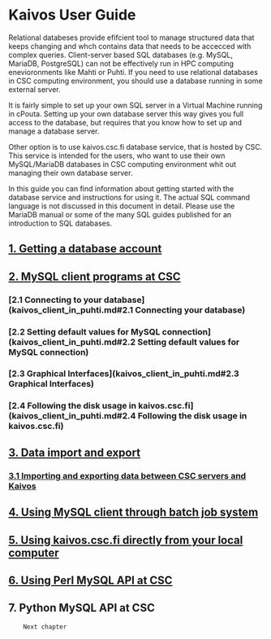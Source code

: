 # Kaivos User Guide #

Relational databeses provide efifcient tool to manage structured data that keeps changing and whch contains data that needs to be accecced with complex queries. Client-server based SQL databases (e.g. MySQL, MariaDB, PostgreSQL) can not be effectively run in HPC computing enevioronments
like Mahti or Puhti. If you need to use relational databases in CSC computing environment, you should use a database running in some external server.

It is fairly simple to set up your own SQL server in a Virtual Machine running in cPouta. Setting up your own database server this way gives you full access to the database, but requires that you know how to set up and manage a database server.

Other option is to use kaivos.csc.fi database service, that is hosted by CSC. This service is intended for the users, who want to use their own MySQL/MariaDB databases in CSC computing environment whit out managing their own database server.

In this guide you can find information about getting started with the database service and instructions for using it. The actual SQL command language is not discussed in this document in detail. Please use the MariaDB manual or some of the many SQL guides published for an introduction to SQL databases.

 
## [1. Getting a database account](kaivos_account.md)

 
## [2. MySQL client programs at CSC](kaivos_client_in_puhti.md)
### [2.1 Connecting to your database](kaivos_client_in_puhti.md#2.1 Connecting your database)
### [2.2 Setting default values for MySQL connection](kaivos_client_in_puhti.md#2.2 Setting default values for MySQL connection)
### [2.3 Graphical Interfaces](kaivos_client_in_puhti.md#2.3 Graphical Interfaces)
### [2.4 Following the disk usage in kaivos.csc.fi](kaivos_client_in_puhti.md#2.4 Following the disk usage in kaivos.csc.fi)

 
## [3. Data import and export](kaivos_import.md)
### [3.1 Importing and exporting data between CSC servers and Kaivos](kaivos_import.md)
 
## [4. Using MySQL client through batch job system](kaivos_batch_job.md)
 
## [5. Using kaivos.csc.fi directly from your local computer](kaivos_remote.md)


 
## [6. Using Perl MySQL API at CSC](kaivos_perl.md)
## 7. Python MySQL API at CSC
  	  	Next chapter 	    	 
